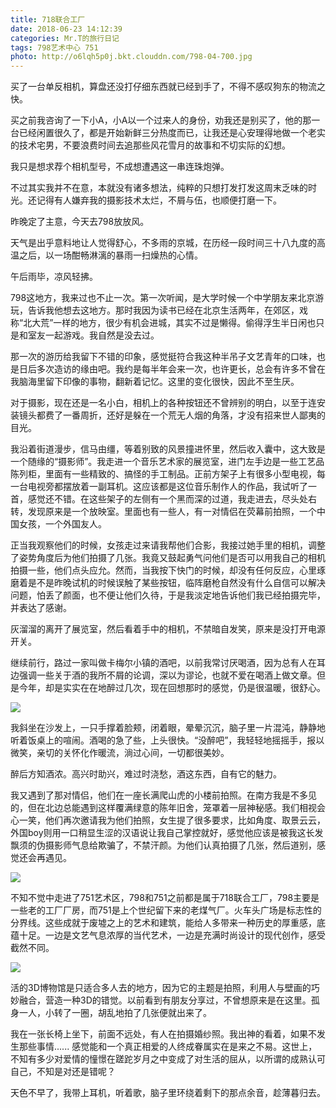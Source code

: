 ```yaml
---
title: 718联合工厂
date: 2018-06-23 14:12:39
categories: Mr.T的旅行日记
tags: 798艺术中心 751
photo: http://o6lqh5p0j.bkt.clouddn.com/798-04-700.jpg
---
```


买了一台单反相机，算盘还没打仔细东西就已经到手了，不得不感叹狗东的物流之快。

<!-- more -->

买之前我咨询了一下小A，小A以一个过来人的身份，劝我还是别买了，他的那一台已经闲置很久了，都是开始新鲜三分热度而已，让我还是心安理得地做一个老实的技术宅男，不要浪费时间去追那些风花雪月的故事和不切实际的幻想。

我只是想求荐个相机型号，不成想遭遇这一串连珠炮弹。

不过其实我并不在意，本就没有诸多想法，纯粹的只想打发打发这周末乏味的时光。还记得有人嫌弃我的摄影技术太烂，不屑与伍，也顺便打磨一下。

昨晚定了主意，今天去798放放风。

天气是出乎意料地让人觉得舒心，不多雨的京城，在历经一段时间三十八九度的高温之后，以一场酣畅淋漓的暴雨一扫燥热的心情。

午后雨毕，凉风轻拂。

798这地方，我来过也不止一次。第一次听闻，是大学时候一个中学朋友来北京游玩，告诉我他想去这地方。那时我因为读书已经在北京生活两年，在郊区，戏称“北大荒”一样的地方，很少有机会进城，其实不过是懒得。偷得浮生半日闲也只是和室友一起游戏。我自然是没去过。

那一次的游历给我留下不错的印象，感觉挺符合我这种半吊子文艺青年的口味，也是日后多次造访的缘由吧。我约是每半年会来一次，也许更长，总会有许多不曾在我脑海里留下印像的事物，翻新着记忆。这里的变化很快，因此不至生厌。

对于摄影，现在还是一名小白，相机上的各种按钮还不曾辨别的明白，以至于连安装镜头都费了一番周折，还好是躲在一个荒无人烟的角落，才没有招来世人鄙夷的目光。

我沿着街道漫步，信马由缰，等着别致的风景撞进怀里，然后收入囊中，这大致是一个随缘的“摄影师”。我走进一个音乐艺术家的展览室，进门左手边是一些工艺品陈列柜，里面有一些精致的、搞怪的手工制品。正前方架子上有很多小型电视，每一台电视旁都摆放着一副耳机。这应该都是这位音乐制作人的作品，我试听了一首，感觉还不错。在这些架子的左侧有一个黑而深的过道，我走进去，尽头处右转，发现原来是一个放映室。里面也有一些人，有一对情侣在荧幕前拍照，一个中国女孩，一个外国友人。

正当我观察他们的时候，女孩走过来请我帮他们合影，我接过她手里的相机，调整了姿势角度后为他们拍摄了几张。我竟又鼓起勇气问他们是否可以用我自己的相机拍摄一些，他们点头应允。然而，当我按下快门的时候，却没有任何反应，心里琢磨着是不是昨晚试机的时候误触了某些按钮，临阵磨枪自然没有什么自信可以解决问题，怕丢了颜面，也不便让他们久待，于是我淡定地告诉他们我已经拍摄完毕，并表达了感谢。

灰溜溜的离开了展览室，然后看着手中的相机，不禁暗自发笑，原来是没打开电源开关。

继续前行，路过一家叫做卡梅尔小镇的酒吧，以前我常讨厌喝酒，因为总有人在耳边强调一些关于酒的我所不屑的论调，深以为谬论，也就不爱在喝酒上做文章。但是今年，却是实实在在地醉过几次，现在回想那时的感觉，仍是很温暖，很舒心。

![](http://o6lqh5p0j.bkt.clouddn.com/798-01-700.jpg)

我斜坐在沙发上，一只手撑着脸颊，闭着眼，晕晕沉沉，脑子里一片混沌，静静地听着饭桌上的喧闹。酒喝的急了些，上头很快。“没醉吧”，我轻轻地摇摇手，报以微笑，亲切的关怀化作暖流，淌过心间，一切都很美妙。

醉后方知酒浓。高兴时助兴，难过时浇愁，酒这东西，自有它的魅力。

我又遇到了那对情侣，他们在一座长满爬山虎的小楼前拍照。在南方我是不多见的，但在北边总能遇到这样覆满绿意的陈年旧舍，笼罩着一层神秘感。我们相视会心一笑，他们再次邀请我为他们拍照，女生提了很多要求，比如角度、取景云云，外国boy则用一口稍显生涩的汉语说让我自己掌控就好，感觉他应该是被我这长发飘须的伪摄影师气息给欺骗了，不禁汗颜。为他们认真拍摄了几张，然后道别，感觉还会再遇见。

![](http://o6lqh5p0j.bkt.clouddn.com/798-02-700.jpg)

不知不觉中走进了751艺术区，798和751之前都是属于718联合工厂，798主要是一些老的工厂厂房，而751是上个世纪留下来的老煤气厂。火车头广场是标志性的分界线。这些成就于废墟之上的艺术和建筑，能给人多带来一种历史的厚重感，底蕴十足。一边是文艺气息浓厚的当代艺术，一边是充满时尚设计的现代创作，感受截然不同。

![](http://o6lqh5p0j.bkt.clouddn.com/798-03-700.jpg)

活的3D博物馆是只适合多人去的地方，因为它的主题是拍照，利用人与壁画的巧妙融合，营造一种3D的错觉。以前看到有朋友分享过，不曾想原来是在这里。孤身一人，小转了一圈，胡乱地拍了几张便就出来了。

我在一张长椅上坐下，前面不远处，有人在拍摄婚纱照。我出神的看着，如果不发生那些事情...... 感觉能和一个真正相爱的人终成眷属实在是来之不易。这世上，不知有多少对爱情的憧憬在蹉跎岁月之中变成了对生活的屈从，以所谓的成熟认可自己，不知是对还是错呢？

天色不早了，我带上耳机，听着歌，脑子里环绕着剩下的那点余音，趁薄暮归去。
